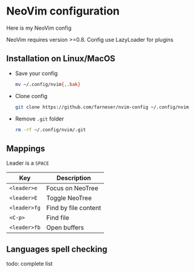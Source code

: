 # NeoVim configuration

Here is my NeoVim config 

NeoVim requires version >=0.8. Config use LazyLoader for plugins

## Installation on Linux/MacOS

* Save your config

    ```bash
    mv ~/.config/nvim{,.bak}
    ```

* Clone config
    
    ```bash
    git clone https://github.com/farneser/nvim-config ~/.config/nvim
    ```

* Remove `.git` folder

    ```bash
    rm -rf ~/.config/nvim/.git
    ```

## Mappings

Leader is a `SPACE`

| Key          | Description          |
|--------------|----------------------|
| `<leader>e`  | Focus on NeoTree     |
| `<leader>E`  | Toggle NeoTree       |
| `<leader>fg` | Find by file content |
| `<C-p>`      | Find file            |
| `<leader>fb` | Open buffers         |


## Languages spell checking 

todo: complete list
